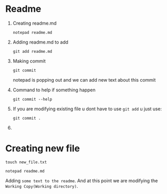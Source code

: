# Readme

1. Creating readme.md

    ```
    notepad readme.md
    ```

2. Adding readme.md to add

    ```
    git add readme.md
    ```

3. Making commit 

    ```
    git commit
    ```

    notepad is popping out and we can add new text about this commit

4. Command to help if something happen

    ```
    git commit --help
    ```

5. If you are modifying existing file u dont have to use `git add` u just use:

    ```
    git commit .
    ```

6. 

# Creating new file

```
touch new_file.txt
```

```
notepad readme.md
```

Adding `some text to the readme`. And at this point we are modifying the `Working Copy(Working directory)`. 

# 